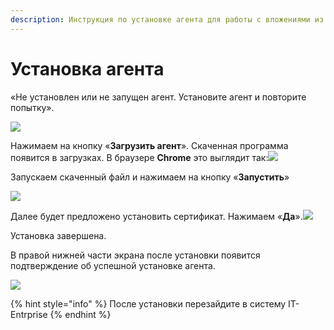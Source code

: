 ```yaml
---
description: Инструкция по установке агента для работы с вложениями из web интерфейса
---
```


# Установка агента

«Не установлен или не запущен агент. Установите агент и повторите попытку».

![](<../../../.gitbook/assets/0 (118).png>)

Нажимаем на кнопку «**Загрузить агент**». Скаченная программа появится в загрузках. В браузере **Chrome** это выглядит так:![](<../../../.gitbook/assets/1 (94).png>)

Запускаем скаченный файл и нажимаем на кнопку «**Запустить**»

![](<../../../.gitbook/assets/2 (73).png>)

Далее будет предложено установить сертификат. Нажимаем «**Да**».![](<../../../.gitbook/assets/3 (63).png>)

Установка завершена.

В правой нижней части экрана после установки появится подтверждение об успешной установке агента.

![](<../../../.gitbook/assets/4 (77).png>)

{% hint style="info" %}
После установки перезайдите в систему IT-Entrprise
{% endhint %}
